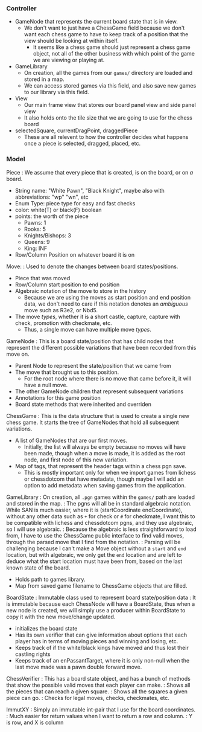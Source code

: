 
### Controller
- GameNode that represents the current board state that is in view.
    - We don't want to just have a ChessGame field because we don't want each chess game to have to keep track of a position that the view should be looking at within itself.
        - It seems like a chess game should just represent a chess game object, not all of the other business with which point of the game we are viewing or playing at.
- GameLibrary
    - On creation, all the games from our `games/` directory are loaded and stored in a map.
    - We can access stored games via this field, and also save new games to our library via this field.
- View
    - Our main frame view that stores our board panel view and side panel view
    - It also holds onto the tile size that we are going to use for the chess board
- selectedSquare, currentDragPoint, draggedPiece
    - These are all relevent to how the controller decides what happens once a piece is selected, dragged, placed, etc.

### Model

Piece
: We assume that every piece that is created, is on the board, or on _a_ board.
- String name: "White Pawn", "Black Knight", maybe also with abbreviations: "wp" "wn", etc
- Enum Type: piece type for easy and fast checks
- color: white(T) or black(F) boolean
- points: the worth of the piece
    - Pawns: 1
    - Rooks: 5
    - Knights/Bishops: 3
    - Queens: 9
    - King: INF
- Row/Column Position on whatever board it is on

Move:
: Used to denote the changes between board states/positions.
- Piece that was moved
- Row/Column start position to end position
- Algebraic notation of the move to store in the history
    - Because we are using the moves as start position and end position data, we don't need to care if this notation denotes an _ambiguous_ move such as R3e2, or Nbd5.
- The move _types_, whether it is a short castle, capture, capture with check, promotion with checkmate, etc.
    - Thus, a single move can have multiple move _types_.

GameNode
: This is a board state/position that has child nodes that represent the different possible variations that have been recorded from this move on.
- Parent Node to represent the state/position that we came from
- The move that brought us to this position.
    - For the root node where there is no move that came before it, it will have a null move.
- The other GameNode children that represent subsequent variations
- Annotations for this game position
- Board state methods that were inherited and overriden

ChessGame
: This is the data structure that is used to create a single new chess game. It starts the tree of GameNodes that hold all subsequent variations.
- A list of GameNodes that are our first moves.
    - Initially, the list will always be empty because no moves will have been made, though when a move is made, it is added as the root node, and first node of this new variation.
- Map of tags, that represent the header tags within a chess pgn save.
    - This is mostly important only for when we import games from lichess or chessdotcom that have metadata, though maybe I will add an option to add metadata when saving games from the application.

GameLibrary
: On creation, all `.pgn` games within the `games/` path are loaded and stored in the map.
: The pgns will all be in standard algebraic notation. While SAN is much easier, where it is (startCoordinate endCoordinate), without any other data such as `+` for check or `#` for checkmate, I want this to be compatible with lichess and chessdotcom pgns, and they use algebraic, so I will use algebraic.
: Because the algebraic is less straightforward to load from, I have to use the ChessGame public interface to find valid moves, through the parsed move that I find from the notation.
: Parsing will be challenging because I can't make a Move object without a `start` and `end` location, but with algebraic, we only get the `end` location and are left to deduce what the start location must have been from, based on the last known state of the board.
- Holds path to games library.
- Map from saved game filename to ChessGame objects that are filled.

BoardState
: Immutable class used to represent board state/position data
: It is immutable because each ChessNode will have a BoardState, thus when a new node is created, we will simply use a producer within BoardState to copy it with the new move/change updated.
- initializes the board state
- Has its own verifier that can give information about options that each player has in terms of moving pieces and winning and losing, etc.
- Keeps track of if the white/black kings have moved and thus lost their castling rights
- Keeps track of an enPassantTarget, where it is only non-null when the last move made was a pawn double forward move.


ChessVerifier
: This has a board state object, and has a bunch of methods that show the possible valid moves that each player can make.
: Shows all the pieces that can reach a given square.
: Shows all the squares a given piece can go.
: Checks for legal moves, checks, checkmates, etc.


ImmutXY
: Simply an immutable int-pair that I use for the board coordinates.
: Much easier for return values when I want to return a row and column.
: Y is row, and X is column

